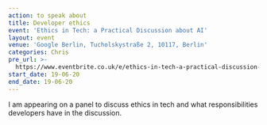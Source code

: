 ```yaml
---
action: to speak about
title: Developer ethics
event: 'Ethics in Tech: a Practical Discussion about AI'
layout: event
venue: 'Google Berlin, Tucholskystraße 2, 10117, Berlin'
categories: Chris
pre_url: >-
  https://www.eventbrite.co.uk/e/ethics-in-tech-a-practical-discussion-about-ai-tickets-62108922459
start_date: 19-06-20
end_date: 19-06-20
---
```

I am appearing on a panel to discuss ethics in tech and what responsibilities developers have in the discussion.
